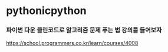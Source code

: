# pythonicpython

### 파이썬 다운 클린코드로 알고리즘 문제 푸는 법 강의를 들어보자


https://school.programmers.co.kr/learn/courses/4008
